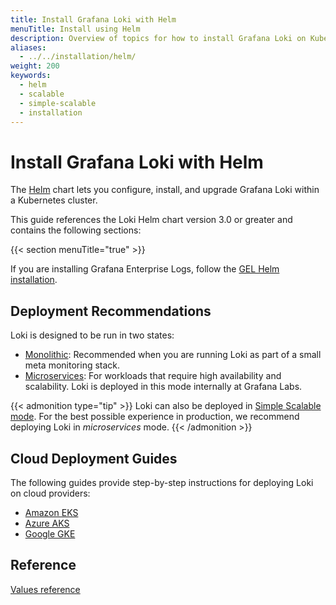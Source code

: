 ```yaml
---
title: Install Grafana Loki with Helm
menuTitle: Install using Helm
description: Overview of topics for how to install Grafana Loki on Kubernetes with Helm.
aliases:
  - ../../installation/helm/
weight: 200
keywords:
  - helm 
  - scalable
  - simple-scalable
  - installation
---
```


# Install Grafana Loki with Helm

The [Helm](https://helm.sh/) chart lets you configure, install, and upgrade Grafana Loki within a Kubernetes cluster.

This guide references the Loki Helm chart version 3.0 or greater and contains the following sections:

{{< section menuTitle="true" >}}

If you are installing Grafana Enterprise Logs, follow the [GEL Helm installation](https://grafana.com/docs/enterprise-logs/<ENTERPRISE_LOGS_VERSION>/setup/helm/).

## Deployment Recommendations

Loki is designed to be run in two states:
* [Monolithic](https://grafana.com/docs/loki/<LOKI_VERSION>/get-started/deployment-modes/#monolithic-mode): Recommended when you are running Loki as part of a small meta monitoring stack.
* [Microservices](https://grafana.com/docs/loki/<LOKI_VERSION>/get-started/deployment-modes/#microservices-mode): For workloads that require high availability and scalability. Loki is deployed in this mode internally at Grafana Labs.

{{< admonition type="tip" >}}
Loki can also be deployed in [Simple Scalable mode](https://grafana.com/docs/loki/<LOKI_VERSION>/get-started/deployment-modes/#simple-scalable). For the best possible experience in production, we recommend deploying Loki in *microservices* mode.
{{< /admonition >}}

## Cloud Deployment Guides

The following guides provide step-by-step instructions for deploying Loki on cloud providers:

- [Amazon EKS](https://grafana.com/docs/loki/<LOKI_VERSION>/setup/install/helm/deployment-guides/aws/)
- [Azure AKS](https://grafana.com/docs/loki/<LOKI_VERSION>/setup/install/helm/deployment-guides/azure/)
- [Google GKE](https://grafana.com/docs/loki/<LOKI_VERSION/setup/install/helm/deployment-guides/gcp/)

## Reference

[Values reference](https://grafana.com/docs/loki/<LOKI_VERSION>/setup/install/helm/reference/)
